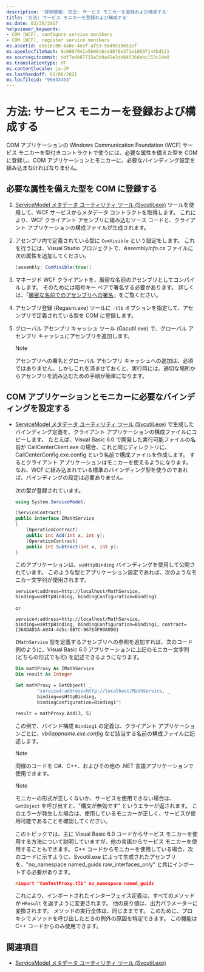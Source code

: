 ```yaml
---
description: '詳細情報: 方法: サービス モニカーを登録および構成する'
title: '方法: サービス モニカーを登録および構成する'
ms.date: 03/30/2017
helpviewer_keywords:
- COM [WCF], configure service monikers
- COM [WCF], register service monikers
ms.assetid: e5e16c80-8a8e-4eef-af53-564933b651ef
ms.openlocfilehash: 9c6867941a5b96c6ced0f8e371e10697144bd121
ms.sourcegitcommit: ddf7edb67715a5b9a45e3dd44536dabc153c1de0
ms.translationtype: HT
ms.contentlocale: ja-JP
ms.lasthandoff: 02/06/2021
ms.locfileid: "99643463"
---
```

# <a name="how-to-register-and-configure-a-service-moniker"></a>方法: サービス モニカーを登録および構成する

COM アプリケーションの Windows Communication Foundation (WCF) サービス モニカーを型付きコントラクトで使うには、必要な属性を備えた型を COM に登録し、COM アプリケーションとモニカーに、必要なバインディング設定を組み込まなければなりません。

## <a name="register-the-required-attributed-types-with-com"></a>必要な属性を備えた型を COM に登録する

1. [ServiceModel メタデータ ユーティリティ ツール (Svcutil.exe)](../servicemodel-metadata-utility-tool-svcutil-exe.md) ツールを使用して、WCF サービスからメタデータ コントラクトを取得します。 これにより、WCF クライアント アセンブリに組み込むソース コードと、クライアント アプリケーションの構成ファイルが生成されます。

2. アセンブリ内で定義されている型に `ComVisible` という設定をします。 これを行うには、Visual Studio プロジェクトで、*AssemblyInfo.cs* ファイルに次の属性を追加してください。

    ```csharp
    [assembly: ComVisible(true)]
    ```

3. マネージド WCF クライアントを、厳密な名前のアセンブリとしてコンパイルします。 そのためには暗号キー ペアで署名する必要があります。 詳しくは、「[厳密な名前でのアセンブリへの署名](../../../standard/assembly/sign-strong-name.md)」をご覧ください。

4. アセンブリ登録 (Regasm.exe) ツールに `-tlb` オプションを指定して、アセンブリで定義されている型を COM に登録します。

5. グローバル アセンブリ キャッシュ ツール (Gacutil.exe) で、グローバル アセンブリ キャッシュにアセンブリを追加します。

    > [!NOTE]
    > アセンブリへの署名とグローバル アセンブリ キャッシュへの追加は、必須ではありません。しかしこれを済ませておくと、実行時には、適切な場所からアセンブリを読み込むための手順が簡単になります。

## <a name="configure-the-com-application-and-the-moniker-with-the-required-binding-configuration"></a>COM アプリケーションとモニカーに必要なバインディングを設定する

- [ServiceModel メタデータ ユーティリティ ツール (Svcutil.exe)](../servicemodel-metadata-utility-tool-svcutil-exe.md) で生成したバインディング定義を、クライアント アプリケーションの構成ファイルにコピーします。 たとえば、Visual Basic 6.0 で開発した実行可能ファイルの名前が CallCenterClient.exe の場合、これと同じディレクトリに、CallCenterConfig.exe.config という名前で構成ファイルを作成します。 するとクライアント アプリケーションはモニカーを使えるようになります。 なお、WCF に組み込まれている標準のバインディング型を使うのであれば、バインディングの設定は必要ありません。

     次の型が登録されています。

    ```csharp
    using System.ServiceModel;

    [ServiceContract]
    public interface IMathService
    {
        [OperationContract]
        public int Add(int x, int y);
        [OperationContract]
        public int Subtract(int x, int y);
    }
    ```

     このアプリケーションは、`wsHttpBinding` バインディングを使用して公開されています。 このような型とアプリケーション設定であれば、次のようなモニカー文字列が使用されます。

    ```
    service4:address=http://localhost/MathService, binding=wsHttpBinding, bindingConfiguration=Binding1
    ```

     or

    ```
    service4:address=http://localhost/MathService, binding=wsHttpBinding, bindingConfiguration=Binding1, contract={36ADAD5A-A944-4d5c-9B7C-967E4F00A090}
    ```

     `IMathService` 型を定義するアセンブリへの参照を追加すれば、次のコード例のように、Visual Basic 6.0 アプリケーションに上記のモニカー文字列 (どちらの形式でも可) を記述できるようになります。

    ```vb
    Dim mathProxy As IMathService
    Dim result As Integer

    Set mathProxy = GetObject( _
            "service4:address=http://localhost/MathService, _
            binding=wsHttpBinding, _
            bindingConfiguration=Binding1")

    result = mathProxy.Add(3, 5)
    ```

     この例で、バインド構成 `Binding1` の定義は、クライアント アプリケーションごとに、*vb6appname.exe.config* など該当する名前の構成ファイルに記述します。

    > [!NOTE]
    > 同様のコードを C#、C++、およびその他の .NET 言語アプリケーションで使用できます。

    > [!NOTE]
    > モニカーの形式が正しくないか、サービスを使用できない場合は、`GetObject` を呼び出すと、"構文が無効です" というエラーが返されます。 このエラーが発生した場合は、使用しているモニカーが正しく、サービスが使用可能であることを確認してください。

     このトピックでは、主に Visual Basic 6.0 コードからサービス モニカーを使用する方法について説明していますが、他の言語からサービス モニカーを使用することもできます。 C++ コードからモニカーを使用している場合、次のコードに示すように、Svcutil.exe によって生成されたアセンブリを、"no_namespace named_guids raw_interfaces_only" と共にインポートする必要があります。

    ```cpp
    #import "ComTestProxy.tlb" no_namespace named_guids
    ```

     これにより、インポートされたインターフェイス定義は、すべてのメソッドが `HResult` を返すように変更されます。 他の戻り値は、出力パラメーターに変換されます。 メソッドの実行全体は、同じままです。 このために、プロキシでメソッドを呼び出したときの例外の原因を特定できます。 この機能は C++ コードからのみ使用できます。

## <a name="see-also"></a>関連項目

- [ServiceModel メタデータ ユーティリティ ツール (Svcutil.exe)](../servicemodel-metadata-utility-tool-svcutil-exe.md)
